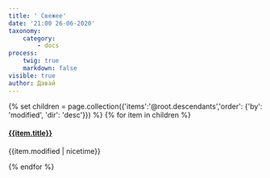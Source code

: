 ```yaml
---
title: ' Свежее'
date: '21:00 26-06-2020'
taxonomy:
    category:
        - docs
process:
    twig: true
    markdown: false
visible: true
author: Давай
---
```


{% set children = page.collection({'items':'@root.descendants','order': {'by': 'modified', 'dir': 'desc'}}) %}
{% for item in children %}
<div class="card"> 
	<div class="card-content">
<h4 class="title"><a href="{{item.url}}">{{item.title}}</a> </h4> 
        <p class="subtitle">{{item.modified | nicetime}}</p>
</div>
{% endfor %}
